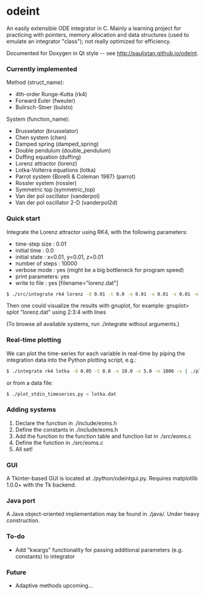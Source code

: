 # odeint #
An easily extensible ODE integrator in C. Mainly a learning project for practicing with pointers, memory allocation and data structures (used to emulate an integrator "class"); not really optimized for efficiency. 

Documented for Doxygen in Qt style -- see http://pauljxtan.github.io/odeint.

### Currently implemented ###
Method (struct_name):
* 4th-order Runge-Kutta (rk4)
* Forward Euler (fweuler)
* Bulirsch-Stoer (bulsto)

System (function_name):
* Brusselator (brusselator)
* Chen system (chen)
* Damped spring (damped_spring)
* Double pendulum (double_pendulum)
* Duffing equation (duffing)
* Lorenz attractor (lorenz)
* Lotka-Volterra equations (lotka)
* Parrot system {Borelli & Coleman 1987} (parrot)
* Rossler system (rossler)
* Symmetric top (symmetric_top)
* Van der pol oscillator (vanderpol)
* Van der pol oscillator 2-D (vanderpol2d)

### Quick start ###
Integrate the Lorenz attractor using RK4, with the following parameters:
* time-step size  : 0.01
* initial time    : 0.0
* initial state   : x=0.01, y=0.01, z=0.01
* number of steps : 10000
* verbose mode    : yes (might be a big bottleneck for program speed)
* print parameters: yes
* write to file   : yes [filename="lorenz.dat"]

```bash
$ ./src/integrate rk4 lorenz -d 0.01 -t 0.0 -x 0.01 -x 0.01 -x 0.01 -n 10000 -v -y -w
```

Then one could visualize the results with gnuplot, for example:
gnuplot> splot "lorenz.dat" using 2:3:4 with lines

(To browse all available systems, run ./integrate without arguments.)

### Real-time plotting ###
We can plot the time-series for each variable in real-time by piping the integration data into the Python plotting script, e.g.:

```bash
$ ./integrate rk4 lotka -d 0.05 -t 0.0 -x 10.0 -x 5.0 -n 1000 -v | ./plot_stdin_timeseries.py
```
or from a data file:
```bash
$ ./plot_stdin_timeseries.py < lotka.dat
```

### Adding systems ###
1. Declare the function in ./include/eoms.h
2. Define the constants in ./include/eoms.h
3. Add the function to the function table and function list in ./src/eoms.c
4. Define the function in ./src/eoms.c
5. All set!

### GUI ###
A Tkinter-based GUI is located at ./python/odeintgui.py. Requires matplotlib 1.0.0+ with the Tk backend.

### Java port ###
A Java object-oriented implementation may be found in ./java/. Under heavy construction.

### To-do ###
* Add "kwargs" functionality for passing additional parameters (e.g. constants) to integrator

### Future ###
* Adaptive methods upcoming...
